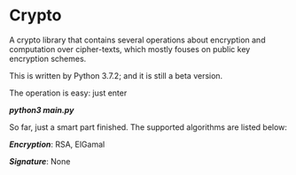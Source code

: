 # Crypto
A crypto library that contains several operations about encryption and computation over cipher-texts, which mostly fouses on public key encryption schemes.

This is written by Python 3.7.2; and it is still a beta version.

The operation is easy: just enter

***python3 main.py***

So far, just a smart part finished. The supported algorithms are listed below:

***Encryption***: RSA, ElGamal

***Signature***: None
